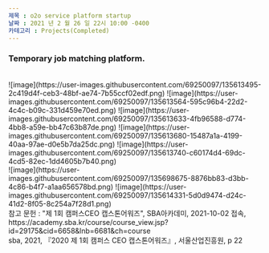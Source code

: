 ```yaml
---
제목 : o2o service platform startup
날짜 : 2021 년 2 월 26 일 22시 10:00 -0400 
카테고리 : Projects(Completed)
---
```

<h3>Temporary job matching platform.</h3> <br>
 ![image](https://user-images.githubusercontent.com/69250097/135613495-2c419d4f-ceb3-48bf-ae74-7b55ccf02edf.png)
![image](https://user-images.githubusercontent.com/69250097/135613564-595c96b4-22d2-4c4c-b09c-331d459e70ed.png)
![image](https://user-images.githubusercontent.com/69250097/135613633-4fb96588-d774-4bb8-a59e-bb47c63b87de.png)
![image](https://user-images.githubusercontent.com/69250097/135613680-15487a1a-4199-40aa-97ae-d0e5b7da25dc.png)
![image](https://user-images.githubusercontent.com/69250097/135613740-c60174d4-69dc-4cd5-82ec-1dd4605b7b40.png)
<br>
![image](https://user-images.githubusercontent.com/69250097/135698675-8876bb83-d3bb-4c86-b4f7-a1aa656578bd.png)
![image](https://user-images.githubusercontent.com/69250097/135614331-5d0d9474-d24c-41d2-8f05-8c254a7f28d1.png)

 <br>
참고 문헌 : "제 1회 캠퍼스CEO 캡스톤어워즈", SBA아카데미, 2021-10-02 접속, https://academy.sba.kr/course/course_view.jsp?id=29175&cid=6658&lnb=6681&ch=course <br> 
sba, 2021, 『2020 제 1회 캠퍼스 CEO 캡스톤어워즈』, 서울산업진흥원, p 22

